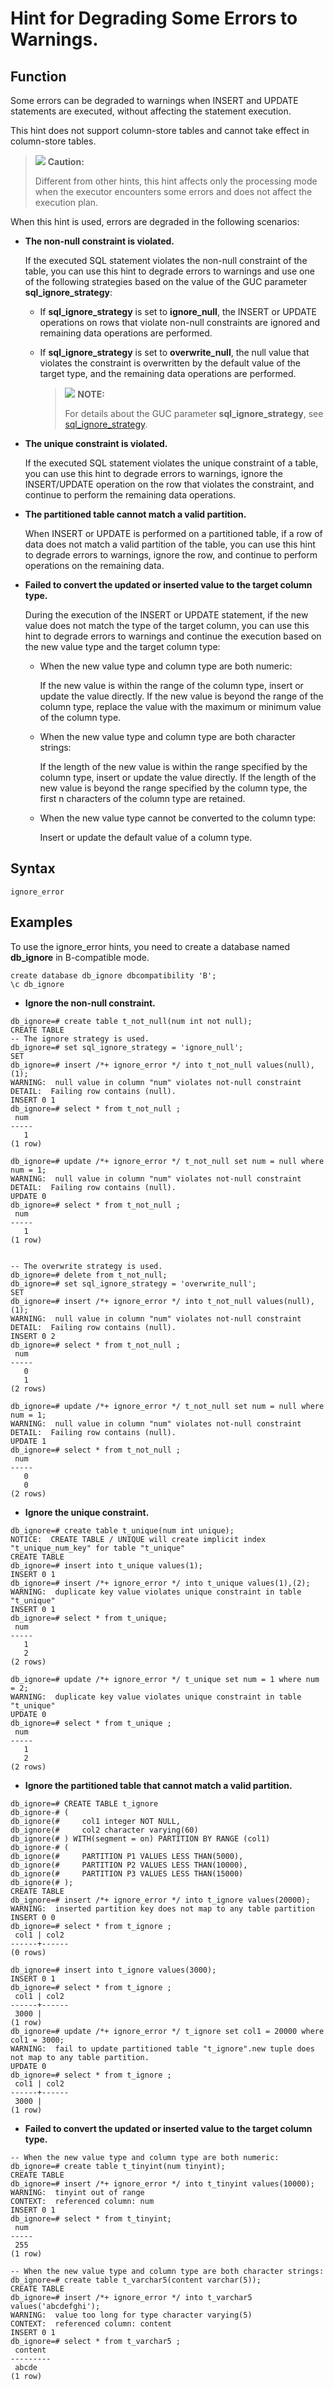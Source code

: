 # Hint for Degrading Some Errors to Warnings<a name="EN-US_TOPIC_0245374572"></a>.

## Function<a name="en-us_topic_0237121537_section290819468377"></a>

Some errors can be degraded to warnings when INSERT and UPDATE statements are executed, without affecting the statement execution.

This hint does not support column-store tables and cannot take effect in column-store tables.

>![](./public_sys-resources/icon-caution.gif) **Caution:**
>
>Different from other hints, this hint affects only the processing mode when the executor encounters some errors and does not affect the execution plan.

When this hint is used, errors are degraded in the following scenarios:

- **The non-null constraint is violated.**

  If the executed SQL statement violates the non-null constraint of the table, you can use this hint to degrade errors to warnings and use one of the following strategies based on the value of the GUC parameter **sql_ignore_strategy**:
  
  -   If **sql_ignore_strategy** is set to **ignore_null**, the INSERT or UPDATE operations on rows that violate non-null constraints are ignored and remaining data operations are performed.
  
  -   If **sql_ignore_strategy** is set to **overwrite_null**, the null value that violates the constraint is overwritten by the default value of the target type, and the remaining data operations are performed.
  
      >![](public_sys-resources/icon-note.gif) **NOTE:**
      >
      >For details about the GUC parameter **sql_ignore_strategy**, see [sql_ignore_strategy](../DataBaseReference/miscellaneous-parameters.md).

- **The unique constraint is violated.**

  If the executed SQL statement violates the unique constraint of a table, you can use this hint to degrade errors to warnings, ignore the INSERT/UPDATE operation on the row that violates the constraint, and continue to perform the remaining data operations.
  
- **The partitioned table cannot match a valid partition.**

  When INSERT or UPDATE is performed on a partitioned table, if a row of data does not match a valid partition of the table, you can use this hint to degrade errors to warnings, ignore the row, and continue to perform operations on the remaining data.
  

- **Failed to convert the updated or inserted value to the target column type.**

  During the execution of the INSERT or UPDATE statement, if the new value does not match the type of the target column, you can use this hint to degrade errors to warnings and continue the execution based on the new value type and the target column type:
  
  -   When the new value type and column type are both numeric:
  
      If the new value is within the range of the column type, insert or update the value directly. If the new value is beyond the range of the column type, replace the value with the maximum or minimum value of the column type.
	  
  -   When the new value type and column type are both character strings:
  
      If the length of the new value is within the range specified by the column type, insert or update the value directly. If the length of the new value is beyond the range specified by the column type, the first n characters of the column type are retained.
	  
  -   When the new value type cannot be converted to the column type:
  
      Insert or update the default value of a column type.


## Syntax<a name="en-us_topic_0237121537_section17380317104213"></a>

```
ignore_error
```


## Examples<a name="en-us_topic_0237121537_section1127715590585"></a>

To use the ignore_error hints, you need to create a database named **db_ignore** in B-compatible mode.
```
create database db_ignore dbcompatibility 'B';
\c db_ignore
```

- **Ignore the non-null constraint.**

```
db_ignore=# create table t_not_null(num int not null);
CREATE TABLE
-- The ignore strategy is used.
db_ignore=# set sql_ignore_strategy = 'ignore_null';
SET
db_ignore=# insert /*+ ignore_error */ into t_not_null values(null), (1);
WARNING:  null value in column "num" violates not-null constraint
DETAIL:  Failing row contains (null).
INSERT 0 1
db_ignore=# select * from t_not_null ;
 num 
-----
   1
(1 row)

db_ignore=# update /*+ ignore_error */ t_not_null set num = null where num = 1;
WARNING:  null value in column "num" violates not-null constraint
DETAIL:  Failing row contains (null).
UPDATE 0
db_ignore=# select * from t_not_null ;
 num 
-----
   1
(1 row)


-- The overwrite strategy is used.
db_ignore=# delete from t_not_null;
db_ignore=# set sql_ignore_strategy = 'overwrite_null';
SET
db_ignore=# insert /*+ ignore_error */ into t_not_null values(null), (1);
WARNING:  null value in column "num" violates not-null constraint
DETAIL:  Failing row contains (null).
INSERT 0 2
db_ignore=# select * from t_not_null ;
 num 
-----
   0
   1
(2 rows)

db_ignore=# update /*+ ignore_error */ t_not_null set num = null where num = 1;
WARNING:  null value in column "num" violates not-null constraint
DETAIL:  Failing row contains (null).
UPDATE 1
db_ignore=# select * from t_not_null ;
 num 
-----
   0
   0
(2 rows)
```

- **Ignore the unique constraint.**

```
db_ignore=# create table t_unique(num int unique);
NOTICE:  CREATE TABLE / UNIQUE will create implicit index "t_unique_num_key" for table "t_unique"
CREATE TABLE
db_ignore=# insert into t_unique values(1);
INSERT 0 1
db_ignore=# insert /*+ ignore_error */ into t_unique values(1),(2);
WARNING:  duplicate key value violates unique constraint in table "t_unique"
INSERT 0 1
db_ignore=# select * from t_unique;
 num 
-----
   1
   2
(2 rows)

db_ignore=# update /*+ ignore_error */ t_unique set num = 1 where num = 2;
WARNING:  duplicate key value violates unique constraint in table "t_unique"
UPDATE 0
db_ignore=# select * from t_unique ;
 num 
-----
   1
   2
(2 rows)
```

- **Ignore the partitioned table that cannot match a valid partition.**

```
db_ignore=# CREATE TABLE t_ignore
db_ignore-# (
db_ignore(#     col1 integer NOT NULL,
db_ignore(#     col2 character varying(60)
db_ignore(# ) WITH(segment = on) PARTITION BY RANGE (col1)
db_ignore-# (
db_ignore(#     PARTITION P1 VALUES LESS THAN(5000),
db_ignore(#     PARTITION P2 VALUES LESS THAN(10000),
db_ignore(#     PARTITION P3 VALUES LESS THAN(15000)
db_ignore(# );
CREATE TABLE
db_ignore=# insert /*+ ignore_error */ into t_ignore values(20000);
WARNING:  inserted partition key does not map to any table partition
INSERT 0 0
db_ignore=# select * from t_ignore ;
 col1 | col2 
------+------
(0 rows)

db_ignore=# insert into t_ignore values(3000);
INSERT 0 1
db_ignore=# select * from t_ignore ;
 col1 | col2 
------+------
 3000 | 
(1 row)
db_ignore=# update /*+ ignore_error */ t_ignore set col1 = 20000 where col1 = 3000;
WARNING:  fail to update partitioned table "t_ignore".new tuple does not map to any table partition.
UPDATE 0
db_ignore=# select * from t_ignore ;
 col1 | col2 
------+------
 3000 | 
(1 row)

```

- **Failed to convert the updated or inserted value to the target column type.**

```
-- When the new value type and column type are both numeric:
db_ignore=# create table t_tinyint(num tinyint);
CREATE TABLE
db_ignore=# insert /*+ ignore_error */ into t_tinyint values(10000);
WARNING:  tinyint out of range
CONTEXT:  referenced column: num
INSERT 0 1
db_ignore=# select * from t_tinyint;
 num 
-----
 255
(1 row)

-- When the new value type and column type are both character strings:
db_ignore=# create table t_varchar5(content varchar(5));
CREATE TABLE
db_ignore=# insert /*+ ignore_error */ into t_varchar5 values('abcdefghi');
WARNING:  value too long for type character varying(5)
CONTEXT:  referenced column: content
INSERT 0 1
db_ignore=# select * from t_varchar5 ;
 content 
---------
 abcde
(1 row)
```
